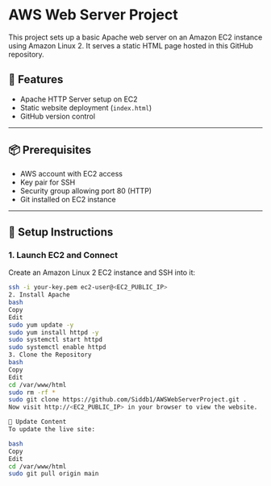 # AWS Web Server Project

This project sets up a basic Apache web server on an Amazon EC2 instance using Amazon Linux 2. It serves a static HTML page hosted in this GitHub repository.

## 🚀 Features

- Apache HTTP Server setup on EC2
- Static website deployment (`index.html`)
- GitHub version control

---

## 📦 Prerequisites

- AWS account with EC2 access
- Key pair for SSH
- Security group allowing port 80 (HTTP)
- Git installed on EC2 instance

---

## 🔧 Setup Instructions

### 1. Launch EC2 and Connect

Create an Amazon Linux 2 EC2 instance and SSH into it:

```bash
ssh -i your-key.pem ec2-user@<EC2_PUBLIC_IP>
2. Install Apache
bash
Copy
Edit
sudo yum update -y
sudo yum install httpd -y
sudo systemctl start httpd
sudo systemctl enable httpd
3. Clone the Repository
bash
Copy
Edit
cd /var/www/html
sudo rm -rf *
sudo git clone https://github.com/Siddb1/AWSWebServerProject.git .
Now visit http://<EC2_PUBLIC_IP> in your browser to view the website.

🔄 Update Content
To update the live site:

bash
Copy
Edit
cd /var/www/html
sudo git pull origin main

